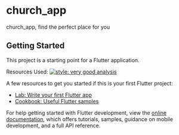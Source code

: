# church_app

church_app, find the perfect place for you

## Getting Started

This project is a starting point for a Flutter application.


Resources Used:
[![style: very good analysis](https://img.shields.io/badge/style-very_good_analysis-B22C89.svg)](https://pub.dev/packages/very_good_analysis)


A few resources to get you started if this is your first Flutter project:

- [Lab: Write your first Flutter app](https://docs.flutter.dev/get-started/codelab)
- [Cookbook: Useful Flutter samples](https://docs.flutter.dev/cookbook)

For help getting started with Flutter development, view the
[online documentation](https://docs.flutter.dev/), which offers tutorials,
samples, guidance on mobile development, and a full API reference.
